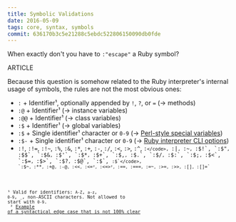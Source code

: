 ```yaml
---
title: Symbolic Validations
date: 2016-05-09
tags: core, syntax, symbols
commit: 636170b3c5e21288c5ebdc522806150090db0fde
---
```


When exactly don't you have to `:"escape"` a Ruby symbol?

ARTICLE

Because this question is somehow related to the Ruby interpreter's internal usage of symbols, the rules are not the most obvious ones:

- `:` + Identifier¹, optionally appended by `!`, `?`, or `=` (→ methods)
- `:@` + Identifier¹ (→ instance variables)
- `:@@` + Identifier¹ (→ class variables)
- `:$` + Identifier¹ (→ global variables)
- `:$` + Single identifier¹ character or `0-9` (→ [Perl-style special variables](https://idiosyncratic-ruby.com/9-globalization.html))
- `:$-` + Single identifier¹ character or `0-9` (→ [Ruby interpreter CLI options](https://idiosyncratic-ruby.com/9-globalization.html#other-special-global-variables))
- `:!`, `:!=`, `:!~`, `:%`, `:&`, `:*`, `:+`, `:-`, `:/`, `:<`, `:>`, `:^`, <code>:`</code>, `:|`, `:~`, `:$!`, `:$"`, `:$$`, `:$&`, `:$'`, `:$*`, `:$+`, `:$,`, `:$.`, `:$/`, `:$:`, `:$;`, `:$<`, `:$=`, `:$>`, `:$?`, `:$@`, `:$\`, <code>:$`</code>, `:$~`, `:**`, `:+@`, `:-@`, `:<<`, `:<=`², `:<=>`², `:==`, `:===`, `:=~`, `:>=`, `:>>`, `:[]`, `:[]=`

¹ Valid for identifiers: `A-Z`, `a-z`, `0-9`, `_`, non-ASCII characters. Not allowed to start with `0-9`.<br/>
² [Example of a syntactical edge case that is not 100% clear](https://idiosyncratic-ruby.com/29-limitations-of-language.html#no-simple-rule-if-a-symbol-can-be-displayed-without-the-explicit--syntax)

